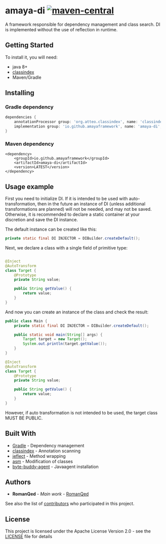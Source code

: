 # amaya-di [![maven-central](https://img.shields.io/maven-central/v/io.github.amayaframework/amaya-di?color=blue)](https://repo1.maven.org/maven2/io/github/amayaframework/amaya-di/)

A framework responsible for dependency management and class search.
DI is implemented without the use of reflection in runtime.

## Getting Started

To install it, you will need:

* java 8+
* [classindex](https://github.com/atteo/classindex)
* Maven/Gradle

## Installing

### Gradle dependency

```Groovy
dependencies {
    annotationProcessor group: 'org.atteo.classindex', name: 'classindex', version: '3.11'
    implementation group: 'io.github.amayaframework', name: 'amaya-di', version: 'LATEST'
}
```

### Maven dependency

```
<dependency>
    <groupId>io.github.amayaframework</groupId>
    <artifactId>amaya-di</artifactId>
    <version>LATEST</version>
</dependency>
```

## Usage example

First you need to initialize DI. If it is intended to be used with auto-transformation, then in the future
an instance of DI (unless additional transformations are planned) will not be needed, and may not be saved.
Otherwise, it is recommended to declare a static container at your discretion and save the DI instance.

The default instance can be created like this:

```Java
private static final DI INJECTOR = DIBuilder.createDefault();
```

Next, we declare a class with a single field of primitive type:

```Java

@Inject
@AutoTransform
class Target {
    @Prototype
    private String value;

    public String getValue() {
        return value;
    }
}
```

And now you can create an instance of the class and check the result:

```Java
public class Main {
    private static final DI INJECTOR = DIBuilder.createDefault();

    public static void main(String[] args) {
        Target target = new Target();
        System.out.println(target.getValue());
    }
}

@Inject
@AutoTransform
class Target {
    @Prototype
    private String value;

    public String getValue() {
        return value;
    }
}
```

However, if auto transformation is not intended to be used, the target class MUST BE PUBLIC.

## Built With

* [Gradle](https://gradle.org) - Dependency management
* [classindex](https://github.com/atteo/classindex) - Annotation scanning
* [jeflect](https://github.com/RomanQed/jeflect) - Method wrapping
* [asm](https://asm.ow2.io) - Modification of classes
* [byte-buddy-agent](https://github.com/raphw/byte-buddy) - Javaagent installation

## Authors

* **RomanQed** - *Main work* - [RomanQed](https://github.com/RomanQed)

See also the list of [contributors](https://github.com/AmayaFramework/amaya-di/contributors) who participated
in this project.

## License

This project is licensed under the Apache License Version 2.0 - see the [LICENSE](LICENSE) file for details
